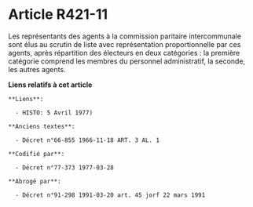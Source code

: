 # Article R421-11

Les représentants des agents à la commission paritaire intercommunale sont élus au scrutin de liste avec représentation
proportionnelle par ces agents, après répartition des électeurs en deux catégories : la première catégorie comprend les
membres du personnel administratif, la seconde, les autres agents.

**Liens relatifs à cet article**

	**Liens**:

	  - HISTO: 5 Avril 1977)

	**Anciens textes**:

	  - Décret n°66-855 1966-11-18 ART. 3 AL. 1

	**Codifié par**:

	  - Décret n°77-373 1977-03-28

	**Abrogé par**:

	  - Décret n°91-298 1991-03-20 art. 45 jorf 22 mars 1991
